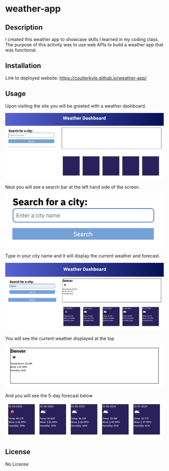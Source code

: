 # weather-app

## Description

I created this weather app to showcase skills I learned in my coding class. The purpose of this activity was to use web APIs to build a weather app that was functional.


## Installation

Link to deployed website: https://coulterkyle.github.io/weather-app/ 

## Usage

Upon visiting the site you will be greeted with a weather dashboard.

   
![Alt text](/Assets/screenshots/welcome.png)


Nest you will see a search bar at the left hand side of the screen.

![Alt text](/Assets/screenshots/search-box.png)

Type in your city name and it will display the current weather and forecast.

![Alt text](/Assets/screenshots/example-of-page.png)

You will see the current weather displayed at the top

![Alt text](/Assets/screenshots/hero.png)

And you will see the 5-day forecast below

![Alt text](/Assets/screenshots/forecast.png)


## License

No License

